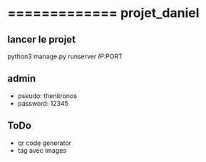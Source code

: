 =============
projet_daniel
=============

lancer le projet
----------------

python3 manage.py runserver $IP:$PORT

admin
----------------
- pseudo: thenitronos
- password: 12345

ToDo
----

- qr code generator
- tag avec images
